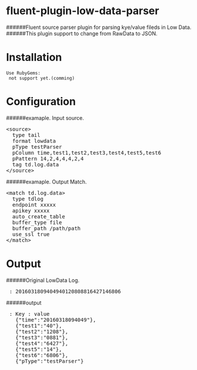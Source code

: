 # fluent-plugin-low-data-parser
######Fluent source parser plugin for parsing kye/value fileds in Low Data.
######This plugin support to change from RawData to JSON.

# Installation
```
Use RubyGems:
 not support yet.(comming)
```

# Configuration
######examaple. Input source.
<pre>
&lt;source&gt;
  type tail
  format lowdata
  pType testParser
  pColumn time,test1,test2,test3,test4,test5,test6
  pPattern 14,2,4,4,4,2,4
  tag td.log.data
&lt;/source&gt;
</pre>



######examaple. Output Match.
<pre>
&lt;match td.log.data&gt;
  type tdlog
  endpoint xxxxx
  apikey xxxxx
  auto_create_table
  buffer_type file
  buffer_path /path/path
  use_ssl true
&lt;/match&gt;
</pre>

# Output

######Original LowData Log.
<pre>
 : 2016031809404940120808816427146806
</pre>

######output
<pre>
 : Key : value
   {"time":"20160318094049"},
   {"test1":"40"},
   {"test2":"1208"},
   {"test3":"0881"},
   {"test4":"6427"},
   {"test5":"14"},
   {"test6":"6806"},
   {"pType":"testParser"}
</pre>
